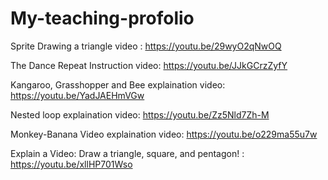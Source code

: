 # My-teaching-profolio
Sprite Drawing a triangle video : https://youtu.be/29wyO2qNwOQ

The Dance Repeat Instruction video: https://youtu.be/JJkGCrzZyfY

Kangaroo, Grasshopper and Bee explaination video: https://youtu.be/YadJAEHmVGw

Nested loop explaination video: https://youtu.be/Zz5Nld7Zh-M

Monkey-Banana Video explaination video: https://youtu.be/o229ma55u7w

Explain a Video: Draw a triangle, square, and pentagon! : https://youtu.be/xllHP701Wso
